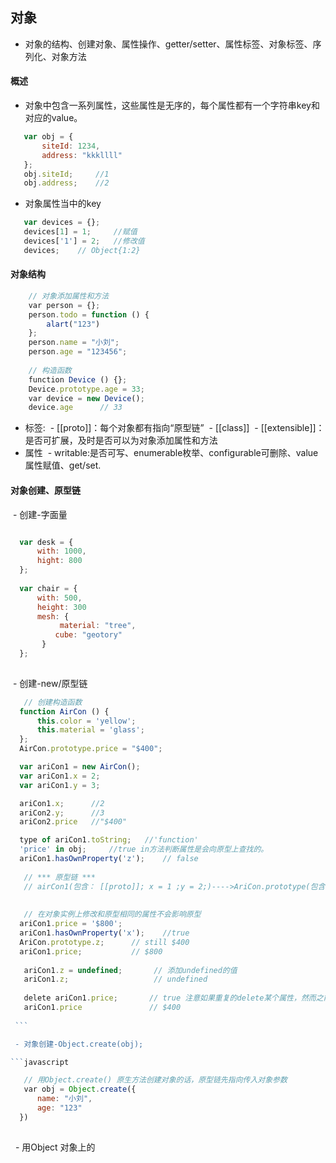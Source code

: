 ## 对象
 - 对象的结构、创建对象、属性操作、getter/setter、属性标签、对象标签、序列化、对象方法
 
#### 概述
 - 对象中包含一系列属性，这些属性是无序的，每个属性都有一个字符串key和对应的value。
 ```javascript
    var obj = {
        siteId: 1234, 
        address: "kkkllll"
    };
    obj.siteId;     //1
    obj.address;    //2
 ```
 
 - 对象属性当中的key
 ```javascript
    var devices = {};
    devices[1] = 1;     //赋值
    devices['1'] = 2;   //修改值
    devices;    // Object{1:2}
 ```
 
#### 对象结构

```javascript
    // 对象添加属性和方法
    var person = {};
    person.todo = function () {
        alart("123")
    };
    person.name = "小刘";
    person.age = "123456";
    
    // 构造函数
    function Device () {};
    Device.prototype.age = 33;
    var device = new Device();
    device.age      // 33
```

 - 标签:
  - [[proto]]：每个对象都有指向“原型链”
  - [[class]]
  - [[extensible]]：是否可扩展，及时是否可以为对象添加属性和方法
 - 属性
  - writable:是否可写、enumerable枚举、configurable可删除、value属性赋值、get/set.
   
#### 对象创建、原型链
 
  - 创建-字面量
  
  ```javascript
  
    var desk = {
        with: 1000,
        hight: 800
    };
    
    var chair = {
        with: 500,
        height: 300
        mesh: {
            material: "tree",
            cube: "geotory"
        }
    };
    
  ```
  
  - 创建-new/原型链
  
  ```javascript
    // 创建构造函数
    function AirCon () {
        this.color = 'yellow';
        this.material = 'glass';
    };
    AirCon.prototype.price = "$400";

    var ariCon1 = new AirCon();
    var ariCon1.x = 2;
    var ariCon1.y = 3;

    ariCon1.x;      //2
    ariCon2.y;      //3
    ariCon2.price   //"$400"

    type of ariCon1.toString;   //'function'
    'price' in obj;     //true in方法判断属性是会向原型上查找的。 
    ariCon1.hasOwnProperty('z');    // false
    
    // *** 原型链 ***
    // airCon1(包含： [[proto]]; x = 1 ;y = 2;)---->AriCon.prototype(包含： [[proto]] price = '$400')----》Object.prototype(包含：)---->null
    
    
    // 在对象实例上修改和原型相同的属性不会影响原型
    ariCon1.price = '$800';
    ariCon1.hasOwnProperty('x');    //true
    AriCon.prototype.z;      // still $400
    ariCon1.price;           // $800
    
    ariCon1.z = undefined;       // 添加undefined的值
    ariCon1.z;                   // undefined
    
    delete ariCon1.price;       // true 注意如果重复的delete某个属性，然而之前的delete都为true，任然返回true。
    ariCon1.price               // $400
    
  ```
  
  - 对象创建-Object.create(obj);
  
  ```javascript
  
    // 用Object.create() 原生方法创建对象的话，原型链先指向传入对象参数
    var obj = Object.create({
        name: "小刘", 
        age: "123"
    })
    
  ```
  
   - 用Object 对象上的

